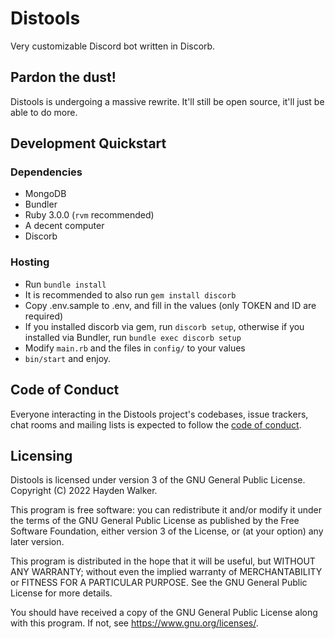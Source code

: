 # Distools
Very customizable Discord bot written in Discorb.

## Pardon the dust!

Distools is undergoing a massive rewrite. It'll still be open source, it'll just be able to do more.

## Development Quickstart

### Dependencies
- MongoDB
- Bundler
- Ruby 3.0.0 (`rvm` recommended)
- A decent computer
- Discorb

### Hosting
- Run `bundle install`
- It is recommended to also run `gem install discorb`
- Copy .env.sample to .env, and fill in the values (only TOKEN and ID are required)
- If you installed discorb via gem, run `discorb setup`, otherwise if you installed via Bundler, run `bundle exec discorb setup`
- Modify `main.rb` and the files in `config/` to your values
- `bin/start` and enjoy.

## Code of Conduct

Everyone interacting in the Distools project's codebases, issue trackers, chat rooms and mailing lists is expected to follow the [code of conduct](https://gh.windev.systems/hwalker/distools/blob/master/CODE_OF_CONDUCT.md).

## Licensing
Distools is licensed under version 3 of the GNU General Public License.
Copyright (C) 2022 Hayden Walker.

This program is free software: you can redistribute it and/or modify it 
under the terms of the GNU General Public License as published by the Free
Software Foundation, either version 3 of the License, or (at your option) 
any later version.

This program is distributed in the hope that it will be useful,
but WITHOUT ANY WARRANTY; without even the implied warranty of
MERCHANTABILITY or FITNESS FOR A PARTICULAR PURPOSE.  See the
GNU General Public License for more details.

You should have received a copy of the GNU General Public License
along with this program.  If not, see <https://www.gnu.org/licenses/>.
